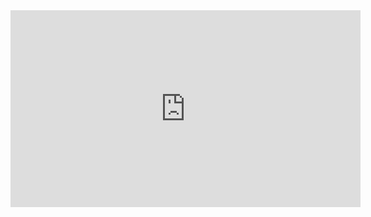 <iframe width="560" height="315" src="https://www.youtube.com/embed/nKBhz6oJYsc?si=02Qk4Bg_BwsOe_Yk" title="YouTube video player" frameborder="0" allow="accelerometer; autoplay; clipboard-write; encrypted-media; gyroscope; picture-in-picture; web-share" referrerpolicy="strict-origin-when-cross-origin" allowfullscreen></iframe>
